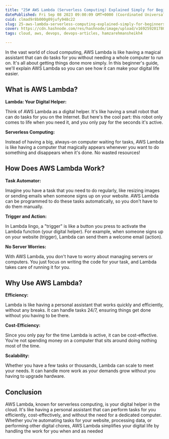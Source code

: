 ```yaml
---
title: "25# AWS Lambda (Serverless Computing) Explained Simply for Beginners"
datePublished: Fri Sep 08 2023 09:00:09 GMT+0000 (Coordinated Universal Time)
cuid: clmad9r8b000g09jufy948c22
slug: 25-aws-lambda-serverless-computing-explained-simply-for-beginners
cover: https://cdn.hashnode.com/res/hashnode/image/upload/v1692592017804/084b2e29-91f9-4054-ac6d-462ec76fb702.jpeg
tags: cloud, aws, devops, devops-articles, hamzarehmansheikh4

---
```


In the vast world of cloud computing, AWS Lambda is like having a magical assistant that can do tasks for you without needing a whole computer to run on. It's all about getting things done more simply. In this beginner's guide, we'll explain AWS Lambda so you can see how it can make your digital life easier.

## **What is AWS Lambda?**

**Lambda: Your Digital Helper:**

Think of AWS Lambda as a digital helper. It's like having a small robot that can do tasks for you on the Internet. But here's the cool part: this robot only comes to life when you need it, and you only pay for the seconds it's active.

**Serverless Computing:**

Instead of having a big, always-on computer waiting for tasks, AWS Lambda is like having a computer that magically appears whenever you want to do something and disappears when it's done. No wasted resources!

## **How Does AWS Lambda Work?**

**Task Automator:**

Imagine you have a task that you need to do regularly, like resizing images or sending emails when someone signs up on your website. AWS Lambda can be programmed to do these tasks automatically, so you don't have to do them manually.

**Trigger and Action:**

In Lambda lingo, a "trigger" is like a button you press to activate the Lambda function (your digital helper). For example, when someone signs up on your website (trigger), Lambda can send them a welcome email (action).

**No Server Worries:**

With AWS Lambda, you don't have to worry about managing servers or computers. You just focus on writing the code for your task, and Lambda takes care of running it for you.

## **Why Use AWS Lambda?**

**Efficiency:**

Lambda is like having a personal assistant that works quickly and efficiently, without any breaks. It can handle tasks 24/7, ensuring things get done without you having to be there.

**Cost-Efficiency:**

Since you only pay for the time Lambda is active, it can be cost-effective. You're not spending money on a computer that sits around doing nothing most of the time.

**Scalability:**

Whether you have a few tasks or thousands, Lambda can scale to meet your needs. It can handle more work as your demands grow without you having to upgrade hardware.

## **Conclusion**

AWS Lambda, known for serverless computing, is your digital helper in the cloud. It's like having a personal assistant that can perform tasks for you efficiently, cost-effectively, and without the need for a dedicated computer. Whether you're automating tasks for your website, processing data, or performing other digital chores, AWS Lambda simplifies your digital life by handling the work for you when and as needed